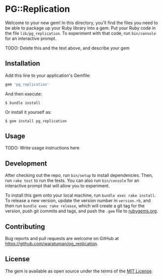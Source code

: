 # PG::Replication

Welcome to your new gem! In this directory, you'll find the files you need to be able to package up your Ruby library into a gem. Put your Ruby code in the file `lib/pg_replication`. To experiment with that code, run `bin/console` for an interactive prompt.

TODO: Delete this and the text above, and describe your gem

## Installation

Add this line to your application's Gemfile:

```ruby
gem 'pg_replication'
```

And then execute:

    $ bundle install

Or install it yourself as:

    $ gem install pg_replication

## Usage

TODO: Write usage instructions here

## Development

After checking out the repo, run `bin/setup` to install dependencies. Then, run `rake test` to run the tests. You can also run `bin/console` for an interactive prompt that will allow you to experiment.

To install this gem onto your local machine, run `bundle exec rake install`. To release a new version, update the version number in `version.rb`, and then run `bundle exec rake release`, which will create a git tag for the version, push git commits and tags, and push the `.gem` file to [rubygems.org](https://rubygems.org).

## Contributing

Bug reports and pull requests are welcome on GitHub at https://github.com/waratuman/pg_replication.


## License

The gem is available as open source under the terms of the [MIT License](https://opensource.org/licenses/MIT).

